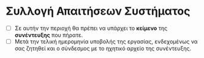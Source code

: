 # Συλλογή Απαιτήσεων Συστήματος

- [ ] Σε αυτήν την περιοχή θα πρέπει να υπάρχει το **κείμενο** της **συνέντευξης** που πήρατε.
- [ ] Μετά την τελική ημερομηνία υποβολής της εργασίας, ενδεχομένως να σας ζητηθεί και ο σύνδεσμος με το ηχητικό αρχείο της συνέντευξης.
